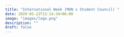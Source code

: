 ```yaml
---
title: "International Week (MUN x Student Council) "
date: 2020-05-22T12:14:34+06:00
image: "images/logo.png"
description: ""
draft: false
---
```

